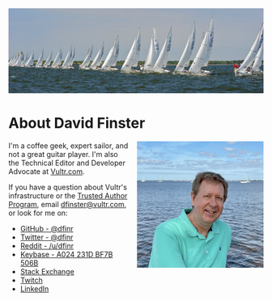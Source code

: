 <img alt="header" src="images/header/1500x500.jpg">

# About David Finster

<img align="right" src="/images/Profile.jpg" style="height: 250px; padding-top: 0px; padding-left: 15px;" />  

I'm a coffee geek, expert sailor, and not a great guitar player. I'm also the Technical Editor and Developer Advocate at [Vultr.com](https://www.vultr.com).  

If you have a question about Vultr's infrastructure or the [Trusted Author Program](https://www.vultr.com/docs/trusted-author-program), email [dfinster@vultr.com](mailto:dfinster@vultr.com), or look for me on:

* [GitHub - @dfinr](https://github.com/dfinr)
* [Twitter - @dfinr](https://twitter.com/dfinr)
* [Reddit - /u/dfinr](https://www.reddit.com/user/dfinr)
* [Keybase - A024 231D BF7B 506B](https://keybase.io/dfinr)
* [Stack Exchange](https://stackexchange.com/users/18149210/david-finster?tab=accounts)
* [Twitch](https://www.twitch.tv/dfinr)
* [LinkedIn](https://www.linkedin.com/in/dfinr/)
